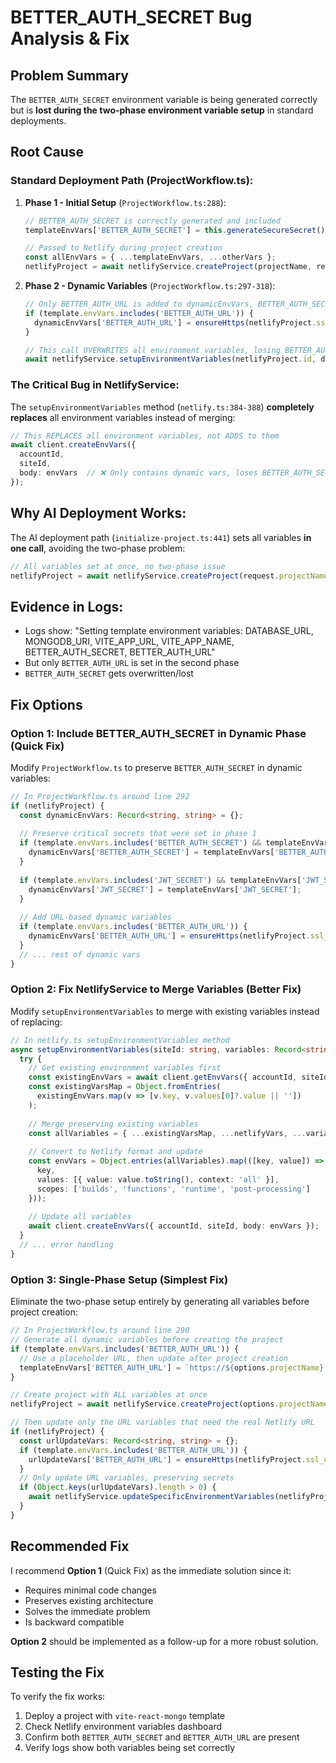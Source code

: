 # BETTER_AUTH_SECRET Bug Analysis & Fix

## **Problem Summary**
The `BETTER_AUTH_SECRET` environment variable is being generated correctly but is **lost during the two-phase environment variable setup** in standard deployments.

## **Root Cause**

### **Standard Deployment Path (ProjectWorkflow.ts)**:

1. **Phase 1 - Initial Setup** (`ProjectWorkflow.ts:288`):
   ```typescript
   // BETTER_AUTH_SECRET is correctly generated and included
   templateEnvVars['BETTER_AUTH_SECRET'] = this.generateSecureSecret(); // ✅ Generated
   
   // Passed to Netlify during project creation
   const allEnvVars = { ...templateEnvVars, ...otherVars };
   netlifyProject = await netlifyService.createProject(projectName, repoUrl, undefined, filteredEnvVars);
   ```

2. **Phase 2 - Dynamic Variables** (`ProjectWorkflow.ts:297-318`):
   ```typescript
   // Only BETTER_AUTH_URL is added to dynamicEnvVars, BETTER_AUTH_SECRET is NOT included
   if (template.envVars.includes('BETTER_AUTH_URL')) {
     dynamicEnvVars['BETTER_AUTH_URL'] = ensureHttps(netlifyProject.ssl_url); // ✅ Only URL
   }
   
   // This call OVERWRITES all environment variables, losing BETTER_AUTH_SECRET
   await netlifyService.setupEnvironmentVariables(netlifyProject.id, dynamicEnvVars); // ❌ OVERWRITES
   ```

### **The Critical Bug in NetlifyService**:
The `setupEnvironmentVariables` method (`netlify.ts:384-388`) **completely replaces** all environment variables instead of merging:

```typescript
// This REPLACES all environment variables, not ADDS to them
await client.createEnvVars({
  accountId,
  siteId,
  body: envVars  // ❌ Only contains dynamic vars, loses BETTER_AUTH_SECRET
});
```

## **Why AI Deployment Works**:
The AI deployment path (`initialize-project.ts:441`) sets all variables **in one call**, avoiding the two-phase problem:

```typescript
// All variables set at once, no two-phase issue
netlifyProject = await netlifyService.createProject(request.projectName, request.repositoryUrl, undefined, allEnvVars);
```

## **Evidence in Logs**:
- Logs show: "Setting template environment variables: DATABASE_URL, MONGODB_URI, VITE_APP_URL, VITE_APP_NAME, BETTER_AUTH_SECRET, BETTER_AUTH_URL"
- But only `BETTER_AUTH_URL` is set in the second phase
- `BETTER_AUTH_SECRET` gets overwritten/lost

## **Fix Options**

### **Option 1: Include BETTER_AUTH_SECRET in Dynamic Phase (Quick Fix)**
Modify `ProjectWorkflow.ts` to preserve `BETTER_AUTH_SECRET` in dynamic variables:

```typescript
// In ProjectWorkflow.ts around line 292
if (netlifyProject) {
  const dynamicEnvVars: Record<string, string> = {};
  
  // Preserve critical secrets that were set in phase 1
  if (template.envVars.includes('BETTER_AUTH_SECRET') && templateEnvVars['BETTER_AUTH_SECRET']) {
    dynamicEnvVars['BETTER_AUTH_SECRET'] = templateEnvVars['BETTER_AUTH_SECRET'];
  }
  
  if (template.envVars.includes('JWT_SECRET') && templateEnvVars['JWT_SECRET']) {
    dynamicEnvVars['JWT_SECRET'] = templateEnvVars['JWT_SECRET'];
  }
  
  // Add URL-based dynamic variables
  if (template.envVars.includes('BETTER_AUTH_URL')) {
    dynamicEnvVars['BETTER_AUTH_URL'] = ensureHttps(netlifyProject.ssl_url);
  }
  // ... rest of dynamic vars
}
```

### **Option 2: Fix NetlifyService to Merge Variables (Better Fix)**
Modify `setupEnvironmentVariables` to merge with existing variables instead of replacing:

```typescript
// In netlify.ts setupEnvironmentVariables method
async setupEnvironmentVariables(siteId: string, variables: Record<string, string>, onProgress?: (message: string) => void): Promise<Record<string, string>> {
  try {
    // Get existing environment variables first
    const existingEnvVars = await client.getEnvVars({ accountId, siteId });
    const existingVarsMap = Object.fromEntries(
      existingEnvVars.map(v => [v.key, v.values[0]?.value || ''])
    );
    
    // Merge preserving existing variables
    const allVariables = { ...existingVarsMap, ...netlifyVars, ...variables };
    
    // Convert to Netlify format and update
    const envVars = Object.entries(allVariables).map(([key, value]) => ({
      key,
      values: [{ value: value.toString(), context: 'all' }],
      scopes: ['builds', 'functions', 'runtime', 'post-processing']
    }));
    
    // Update all variables
    await client.createEnvVars({ accountId, siteId, body: envVars });
  }
  // ... error handling
}
```

### **Option 3: Single-Phase Setup (Simplest Fix)**
Eliminate the two-phase setup entirely by generating all variables before project creation:

```typescript
// In ProjectWorkflow.ts around line 290
// Generate all dynamic variables before creating the project
if (template.envVars.includes('BETTER_AUTH_URL')) {
  // Use a placeholder URL, then update after project creation
  templateEnvVars['BETTER_AUTH_URL'] = `https://${options.projectName}.netlify.app`;
}

// Create project with ALL variables at once
netlifyProject = await netlifyService.createProject(options.projectName, repoUrl, undefined, filteredEnvVars);

// Then update only the URL variables that need the real Netlify URL
if (netlifyProject) {
  const urlUpdateVars: Record<string, string> = {};
  if (template.envVars.includes('BETTER_AUTH_URL')) {
    urlUpdateVars['BETTER_AUTH_URL'] = ensureHttps(netlifyProject.ssl_url);
  }
  // Only update URL variables, preserving secrets
  if (Object.keys(urlUpdateVars).length > 0) {
    await netlifyService.updateSpecificEnvironmentVariables(netlifyProject.id, urlUpdateVars);
  }
}
```

## **Recommended Fix**
I recommend **Option 1** (Quick Fix) as the immediate solution since it:
- Requires minimal code changes
- Preserves existing architecture
- Solves the immediate problem
- Is backward compatible

**Option 2** should be implemented as a follow-up for a more robust solution.

## **Testing the Fix**
To verify the fix works:
1. Deploy a project with `vite-react-mongo` template
2. Check Netlify environment variables dashboard
3. Confirm both `BETTER_AUTH_SECRET` and `BETTER_AUTH_URL` are present
4. Verify logs show both variables being set correctly